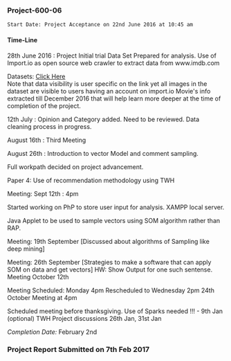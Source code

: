 ### Project-600-06
`Start Date: Project Acceptance on 22nd June 2016 at 10:45 am `

#### Time-Line 
<p>
28th June 2016 : Project Initial trial Data Set Prepared for analysis. Use of Import.io as open source web crawler to extract data from
www.imdb.com <br>

Datasets: <a href = "https://dash.import.io/8f0eb4f8-5c90-4468-8c92-c5fb258b2cf7">Click Here </a> <br>Note that data visibility is user specific on the link yet all images in the dataset are visible to users having an account on import.io 
Movie's info extracted till December 2016 that will help learn more deeper at the time of completion of the project. 

 12th July : Opinion and Category added. Need to be reviewed. Data cleaning process in progress.

 August 16th : Third Meeting

 August 26th : Introduction to vector Model and comment sampling.

 Full workpath decided on project advancement.

 Paper 4: Use of recommendation methodology using TWH

 Meeting: Sept 12th : 4pm

 Started working on PhP to store user input for analysis. XAMPP local server.

 Java Applet to be used to sample vectors using SOM algorithm rather than RAP.

 Meeting: 19th September [Discussed about algorithms of Sampling like deep mining]

 Meeting: 26th September [Strategies to make a software that can apply SOM on data and get vectors]
 HW: Show Output for one such sentense.
 Meeting October 12th

 Meeting Scheduled: Monday 4pm 
 Rescheduled to Wednesday 2pm
 24th October Meeting at 4pm

 Scheduled meeting before thanksgiving. 
 Use of Sparks needed !!! - 9th Jan (optional)
 TWH
 Project discussions 26th Jan, 31st Jan

</p>

<i>Completion Date: </i>February 2nd
### Project Report Submitted on 7th Feb 2017


